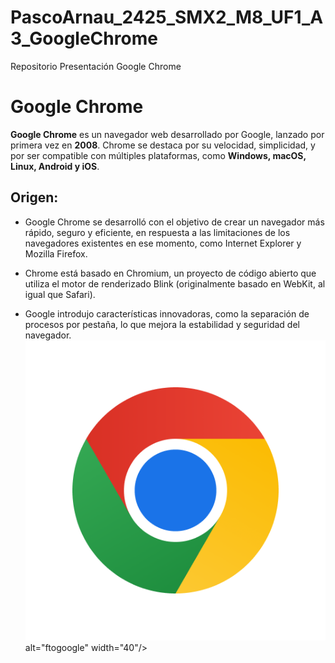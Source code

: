 # PascoArnau_2425_SMX2_M8_UF1_A3_GoogleChrome
Repositorio Presentación Google Chrome

# **Google Chrome**

**Google Chrome** es un navegador web desarrollado por Google, lanzado por primera vez en **2008**. Chrome se destaca por su velocidad, simplicidad, y por ser compatible con múltiples plataformas, como **Windows, macOS, Linux, Android y iOS**.
## Origen:
* Google Chrome se desarrolló con el objetivo de crear un navegador más rápido, seguro y eficiente, en respuesta a las limitaciones de los navegadores existentes en ese momento, como Internet Explorer y Mozilla Firefox.
- Chrome está basado en Chromium, un proyecto de código abierto que utiliza el motor de renderizado Blink (originalmente basado en WebKit, al igual que Safari).
+ Google introdujo características innovadoras, como la separación de procesos por pestaña, lo que mejora la estabilidad y seguridad del navegador.
![ftogoogle](https://github.com/pascoarnau/PascoArnau_2425_SMX2_M8_UF1_A3_GoogleChrome/blob/main/ftogoogle.png) alt="ftogoogle" width="40"/>

